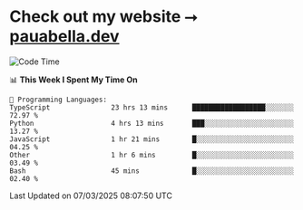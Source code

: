 # Check out my website ⭢ [pauabella.dev](https://pauabella.dev)

<!--START_SECTION:waka-->
![Code Time](http://img.shields.io/badge/Code%20Time-4%2C169%20hrs%2037%20mins-blue)

📊 **This Week I Spent My Time On** 

```text
💬 Programming Languages: 
TypeScript               23 hrs 13 mins      ██████████████████░░░░░░░   72.97 % 
Python                   4 hrs 13 mins       ███░░░░░░░░░░░░░░░░░░░░░░   13.27 % 
JavaScript               1 hr 21 mins        █░░░░░░░░░░░░░░░░░░░░░░░░   04.25 % 
Other                    1 hr 6 mins         █░░░░░░░░░░░░░░░░░░░░░░░░   03.49 % 
Bash                     45 mins             █░░░░░░░░░░░░░░░░░░░░░░░░   02.40 % 
```


 Last Updated on 07/03/2025 08:07:50 UTC
<!--END_SECTION:waka-->
